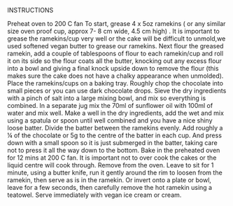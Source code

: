 INSTRUCTIONS
 
Preheat oven to 200 C fan
To start, grease 4 x 5oz ramekins ( or any similar size oven proof cup, approx 7- 8 cm wide, 4.5 cm high) . It is important to grease the ramekins/cup very well or the cake will be difficult to unmold,we used softened vegan butter to grease our ramekins. Next flour the greased ramekin, add a couple of tablespoons of flour to each ramekin/cup and roll it on its side so the flour coats all the butter, knocking out any excess flour into a bowl and giving a final knock upside down to remove the flour (this makes sure the cake does not have a chalky appearance when unmolded). Place the ramekins/cups on a baking tray.
Roughly chop the chocolate into small pieces or you can use dark chocolate drops.
Sieve the dry ingredients with a pinch of salt into a large mixing bowl, and mix so everything is combined. In a separate jug mix the 70ml of sunflower oil with 100ml of water and mix well. Make a well in the dry ingredients, add the wet and mix using a spatula or spoon until well combined and you have a nice shiny loose batter. Divide the batter between the ramekins evenly.
Add roughly a ¼ of the chocolate or 5g to the centre of the batter in each cup. And press down with a small spoon so it is just submerged in the batter, taking care not to press it all the way down to the bottom.
Bake in the preheated oven for 12 mins at 200 C fan. It is important not to over cook the cakes or the liquid centre will cook through.
Remove from the oven. Leave to sit for 1 minute, using a butter knife, run it gently around the rim to loosen from the ramekin, then serve as is in the ramekin. Or invert onto a plate or bowl, leave for a few seconds, then carefully remove the hot ramekin using a teatowel. Serve immediately with vegan ice cream or cream.